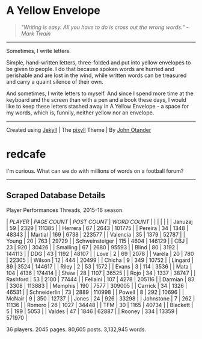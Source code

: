 # A Yellow Envelope

> _"Writing is easy. All you have to do is cross out the wrong words." - Mark Twain_
---

Sometimes, I write letters. 

Simple, hand-written letters, three-folded and put into yellow envelopes to be given to people. I do that because spoken words are hurried and perishable and are lost in the wind, while written words can be treasured and carry a quaint silence of their own.

And sometimes, I write letters to myself. And since I spend more time at the keyboard and the screen than with a pen and a book these days, I would like to keep these letters stashed away in A Yellow Envelope - a space for my words, which is, funnily,  neither yellow nor an envelope. 

---

Created using [Jekyll](http://jekyllrb.com/) | The [pixyll](https://github.com/johnotander/pixyll) Theme | By [John Otander](http://johnotander.com/)


# redcafe

I'm curious. What can we do with millions of words on a football forum?

---

## Scraped Database Details
Player Performances Threads, 2015-16 season.

|   _PLAYER_   |   _PAGE COUNT_   |   _POST COUNT_   |   _WORD COUNT_   |
|   |   |   |   |
|  Januzaj  |  59  |  2329  |  111385  |
|  Herrera  |  67  |  2643  |  101775  |
|  Pereira  |  34  |  1348  |  48343  |
|  Martial  |  169  |  6738  |  223577  |
|  Valencia  |  35  |  1379  |  52787  |
|  Young  |  20  |  763  |  29729  |
|  Schweinsteiger  |  115  |  4604  |  146129  |
|  CBJ  |  23  |  920  |  30426  |
|  Smalling  |  67  |  2680  |  95593 |
|  Blind  |  80  |  3192  |  144113 |
|  DDG  |  43  |  1192  |  48107  |
|  Love  |  2  |  69  |  2078  |
|  Varela  |  20  |  780  |  22305  |
|  Wilson  |  12  |  444  | 20499  |
|  Chicha  |  9  |  349  |  10752  |
|  Lingard |  89  |  3524  |  144617  |
|  Riley  |  2  |  53  |  1572  |
|  Evans  |  3  |  114  |  3536  |
|  Mata  |  104  |  4136  |  174414  |
|  Shaw  |  28  |  1107  |  36525  |
|  Rojo  |  34  |  1337  |  38747  |
|  Rashford  |  53  |  2100  |  77444  |
|  Fellaini  |  107  |  4278  |  205116  |
|  Darmian  |  83  |  3308  |  113883  |
|  Memphis  |  190  |  7577  |  309005  |
|  Carrick  |  34  |  1326  |  46531  |
|  Schneiderlin  |  73  |  2889  |  110998  |
|  Powell  |  8  |  292  |  10696  |
|  McNair  |  9  |  350  |  12737  |
|  Jones  |  24  |  926  |  33298  |
|  Johnstone  |  7  |  262  |  11136  |
|  Romero  |  26  |  1027  |  34448  |
|  TFM  |  30  |  1165  |  40734  |
|  Blackett  |  5  |  199  |  5053  |
|  Valdes  |  47  |  1846  |  62887  |
|  Rooney  |  334  |  13359  |  571970  |

36 players. 2045 pages. 80,605 posts. 3,132,945 words.



